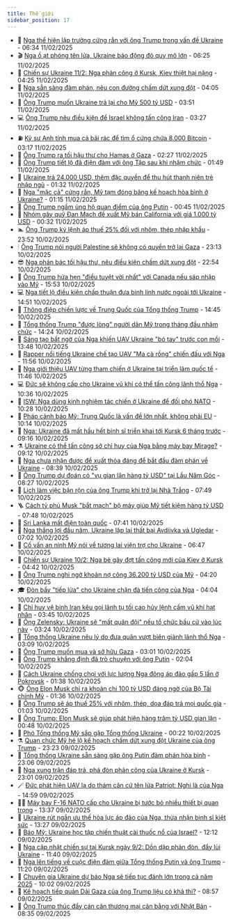 ```yaml
---
title: Thế giới
sidebar_position: 17
---
```


<!-- dantri-the-gioi:START -->
- 🌋 [Nga thể hiện lập trường cứng rắn với ông Trump trong vấn đề Ukraine](https://dantri.com.vn/the-gioi/nga-the-hien-lap-truong-cung-ran-voi-ong-trump-trong-van-de-ukraine-20250211111145360.htm) - 06:34 11/02/2025
- 🎬 [Nga ồ ạt phóng tên lửa, Ukraine báo động đỏ quy mô lớn](https://dantri.com.vn/the-gioi/nga-o-at-phong-ten-lua-ukraine-bao-dong-do-quy-mo-lon-20250211120448653.htm) - 06:25 11/02/2025
- 🧰 [Chiến sự Ukraine 11/2: Nga phản công ở Kursk, Kiev thiệt hại nặng](https://dantri.com.vn/the-gioi/chien-su-ukraine-112-nga-phan-cong-o-kursk-kiev-thiet-hai-nang-20250211110716264.htm) - 04:25 11/02/2025
- 🌋 [Nga sẵn sàng đàm phán, nêu con đường chấm dứt xung đột](https://dantri.com.vn/the-gioi/nga-san-sang-dam-phan-neu-con-duong-cham-dut-xung-dot-20250211103920407.htm) - 04:05 11/02/2025
- 🗽 [Ông Trump muốn Ukraine trả lại cho Mỹ 500 tỷ USD](https://dantri.com.vn/the-gioi/ong-trump-muon-ukraine-tra-lai-cho-my-500-ty-usd-20250211102927232.htm) - 03:51 11/02/2025
- 💻 [Ông Trump nêu điều kiện để Israel không tấn công Iran](https://dantri.com.vn/the-gioi/ong-trump-neu-dieu-kien-de-israel-khong-tan-cong-iran-20250211101427380.htm) - 03:27 11/02/2025
- ⛽️ [Kỹ sư Anh tính mua cả bãi rác để tìm ổ cứng chứa 8.000 Bitcoin](https://dantri.com.vn/the-gioi/ky-su-anh-tinh-mua-ca-bai-rac-de-tim-o-cung-chua-8000-bitcoin-20250211093752966.htm) - 03:17 11/02/2025
- 🤩 [Ông Trump ra tối hậu thư cho Hamas ở Gaza](https://dantri.com.vn/the-gioi/ong-trump-ra-toi-hau-thu-cho-hamas-o-gaza-20250211092410261.htm) - 02:27 11/02/2025
- 🧐 [Ông Trump tiết lộ đã điện đàm với ông Tập sau khi nhậm chức](https://dantri.com.vn/the-gioi/ong-trump-tiet-lo-da-dien-dam-voi-ong-tap-sau-khi-nham-chuc-20250211083656770.htm) - 01:49 11/02/2025
- 🎊 [Ukraine trả 24.000 USD, thêm đặc quyền để thu hút thanh niên trẻ nhập ngũ](https://dantri.com.vn/the-gioi/ukraine-tra-24000-usd-them-dac-quyen-de-thu-hut-thanh-nien-tre-nhap-ngu-20250211081140708.htm) - 01:32 11/02/2025
- 📝 [Nga &quot;mặc cả&quot; cứng rắn, Mỹ tạm đóng băng kế hoạch hòa bình ở Ukraine?](https://dantri.com.vn/the-gioi/nga-mac-ca-cung-ran-my-tam-dong-bang-ke-hoach-hoa-binh-o-ukraine-20250211074456637.htm) - 01:15 11/02/2025
- 🤡 [Ông Trump ngầm ủng hộ quan điểm của ông Putin](https://dantri.com.vn/the-gioi/ong-trump-ngam-ung-ho-quan-diem-cua-ong-putin-20250211073743653.htm) - 00:45 11/02/2025
- 🥷 [Nhóm gây quỹ Đan Mạch đề xuất Mỹ bán California với giá 1.000 tỷ USD](https://dantri.com.vn/the-gioi/nhom-gay-quy-dan-mach-de-xuat-my-ban-california-voi-gia-1000-ty-usd-20250211072003918.htm) - 00:32 11/02/2025
- 🏊 [Ông Trump ký lệnh áp thuế 25% đối với nhôm, thép nhập khẩu](https://dantri.com.vn/the-gioi/ong-trump-ky-lenh-ap-thue-25-doi-voi-nhom-thep-nhap-khau-20250211064109921.htm) - 23:52 10/02/2025
- 🕯 [Ông Trump nói người Palestine sẽ không có quyền trở lại Gaza](https://dantri.com.vn/the-gioi/ong-trump-noi-nguoi-palestine-se-khong-co-quyen-tro-lai-gaza-20250211060504345.htm) - 23:13 10/02/2025
- 😎 [Nga phản bác tối hậu thư, nêu điều kiện chấm dứt xung đột](https://dantri.com.vn/the-gioi/nga-phan-bac-toi-hau-thu-neu-dieu-kien-cham-dut-xung-dot-20250211003024809.htm) - 22:54 10/02/2025
- 🌈 [Ông Trump hứa hẹn &quot;điều tuyệt vời nhất&quot; với Canada nếu sáp nhập vào Mỹ](https://dantri.com.vn/the-gioi/ong-trump-hua-hen-dieu-tuyet-voi-nhat-voi-canada-neu-sap-nhap-vao-my-20250210221922608.htm) - 15:53 10/02/2025
- 💻 [Nga tiết lộ điều kiện chấp thuận đưa binh lính nước ngoài tới Ukraine](https://dantri.com.vn/the-gioi/nga-tiet-lo-dieu-kien-chap-thuan-dua-binh-linh-nuoc-ngoai-toi-ukraine-20250210203724961.htm) - 14:51 10/02/2025
- 🤖 [Thông điệp chiến lược về Trung Quốc của Tổng thống Trump](https://dantri.com.vn/the-gioi/thong-diep-chien-luoc-ve-trung-quoc-cua-tong-thong-trump-20250205150921799.htm) - 14:45 10/02/2025
- 🦏 [Tổng thống Trump &quot;được lòng&quot; người dân Mỹ trong tháng đầu nhậm chức](https://dantri.com.vn/the-gioi/tong-thong-trump-duoc-long-nguoi-dan-my-trong-thang-dau-nham-chuc-20250210100453423.htm) - 14:24 10/02/2025
- 🌁 [Sáng tạo bất ngờ của Nga khiến UAV Ukraine &quot;bó tay&quot; trước con mồi](https://dantri.com.vn/the-gioi/sang-tao-bat-ngo-cua-nga-khien-uav-ukraine-bo-tay-truoc-con-moi-20250210151258257.htm) - 13:48 10/02/2025
- 🐘 [Rapper nổi tiếng Ukraine chế tạo UAV &quot;Ma cà rồng&quot; chiến đấu với Nga](https://dantri.com.vn/the-gioi/rapper-noi-tieng-ukraine-che-tao-uav-ma-ca-rong-chien-dau-voi-nga-20250210181711993.htm) - 11:56 10/02/2025
- 🥷 [Nga giới thiệu UAV từng tham chiến ở Ukraine tại triển lãm quốc tế](https://dantri.com.vn/the-gioi/nga-gioi-thieu-uav-tung-tham-chien-o-ukraine-tai-trien-lam-quoc-te-20250210183725576.htm) - 11:46 10/02/2025
- 💻 [Đức sẽ không cấp cho Ukraine vũ khí có thể tấn công lãnh thổ Nga](https://dantri.com.vn/the-gioi/duc-se-khong-cap-cho-ukraine-vu-khi-co-the-tan-cong-lanh-tho-nga-20250210104325464.htm) - 10:36 10/02/2025
- 🎡 [ISW: Nga dùng kinh nghiệm tác chiến ở Ukraine để đối phó NATO](https://dantri.com.vn/the-gioi/isw-nga-dung-kinh-nghiem-tac-chien-o-ukraine-de-doi-pho-nato-20250210171159449.htm) - 10:28 10/02/2025
- 🧰 [Pháp cảnh báo Mỹ: Trung Quốc là vấn đề lớn nhất, không phải EU](https://dantri.com.vn/the-gioi/phap-canh-bao-my-trung-quoc-la-van-de-lon-nhat-khong-phai-eu-20250210163818417.htm) - 10:14 10/02/2025
- 🥸 [Nga: Ukraine đã mất hầu hết binh sĩ triển khai tới Kursk 6 tháng trước](https://dantri.com.vn/the-gioi/nga-ukraine-da-mat-hau-het-binh-si-trien-khai-toi-kursk-6-thang-truoc-20250210151805746.htm) - 09:16 10/02/2025
- ⚗️ [Ukraine có thể tấn công sở chỉ huy của Nga bằng máy bay Mirage?](https://dantri.com.vn/the-gioi/ukraine-co-the-tan-cong-so-chi-huy-cua-nga-bang-may-bay-mirage-20250210143957873.htm) - 09:12 10/02/2025
- 🌮 [Nga chưa nhận được đề xuất thỏa đáng để bắt đầu đàm phán về Ukraine](https://dantri.com.vn/the-gioi/nga-chua-nhan-duoc-de-xuat-thoa-dang-de-bat-dau-dam-phan-ve-ukraine-20250210152055123.htm) - 08:39 10/02/2025
- 🎃 [Ông Trump dự đoán có &quot;vụ gian lận hàng tỷ USD&quot; tại Lầu Năm Góc](https://dantri.com.vn/the-gioi/ong-trump-du-doan-co-vu-gian-lan-hang-ty-usd-tai-lau-nam-goc-20250210152542517.htm) - 08:27 10/02/2025
- 💫 [Lịch làm việc bận rộn của ông Trump khi trở lại Nhà Trắng](https://dantri.com.vn/the-gioi/lich-lam-viec-ban-ron-cua-ong-trump-khi-tro-lai-nha-trang-20250210141154646.htm) - 07:49 10/02/2025
- 🪜 [Cách tỷ phú Musk &quot;bắt mạch&quot; bộ máy giúp Mỹ tiết kiệm hàng tỷ USD](https://dantri.com.vn/the-gioi/cach-ty-phu-musk-bat-mach-bo-may-giup-my-tiet-kiem-hang-ty-usd-20250210143004322.htm) - 07:48 10/02/2025
- 🌋 [Sri Lanka mất điện toàn quốc](https://dantri.com.vn/the-gioi/sri-lanka-mat-dien-toan-quoc-20250210143244332.htm) - 07:41 10/02/2025
- 🦏 [Nga thắng lợi đầu năm, Ukraine lặp lại thất bại Avdiivka và Ugledar](https://dantri.com.vn/the-gioi/nga-thang-loi-dau-nam-ukraine-lap-lai-that-bai-avdiivka-va-ugledar-20250207150533738.htm) - 07:02 10/02/2025
- 👀 [Cố vấn an ninh Mỹ nói về tương lai viện trợ cho Ukraine](https://dantri.com.vn/the-gioi/co-van-an-ninh-my-noi-ve-tuong-lai-vien-tro-cho-ukraine-20250210130456445.htm) - 06:47 10/02/2025
- 🧰 [Chiến sự Ukraine 10/2: Nga bẻ gãy đợt tấn công mới của Kiev ở Kursk](https://dantri.com.vn/the-gioi/chien-su-ukraine-102-nga-be-gay-dot-tan-cong-moi-cua-kiev-o-kursk-20250210103356158.htm) - 04:42 10/02/2025
- 🚀 [Ông Trump nghi ngờ khoản nợ công 36.200 tỷ USD của Mỹ](https://dantri.com.vn/the-gioi/ong-trump-nghi-ngo-khoan-no-cong-36200-ty-usd-cua-my-20250210110700170.htm) - 04:20 10/02/2025
- 🎓 [Đòn bẩy &quot;tiếp lửa&quot; cho Ukraine chặn đà tiến công của Nga](https://dantri.com.vn/the-gioi/don-bay-tiep-lua-cho-ukraine-chan-da-tien-cong-cua-nga-20250207205439741.htm) - 04:04 10/02/2025
- 🥸 [Chỉ huy vệ binh Iran kêu gọi lãnh tụ tối cao hủy lệnh cấm vũ khí hạt nhân](https://dantri.com.vn/the-gioi/chi-huy-ve-binh-iran-keu-goi-lanh-tu-toi-cao-huy-lenh-cam-vu-khi-hat-nhan-20250210103608685.htm) - 03:45 10/02/2025
- 🦅 [Ông Zelensky: Ukraine sẽ &quot;mất quân đội&quot; nếu tổ chức bầu cử vào lúc này](https://dantri.com.vn/the-gioi/ong-zelensky-ukraine-se-mat-quan-doi-neu-to-chuc-bau-cu-vao-luc-nay-20250210101928838.htm) - 03:24 10/02/2025
- 🤭 [Tổng thống Ukraine nêu lý do đưa quân vượt biên giành lãnh thổ Nga](https://dantri.com.vn/the-gioi/tong-thong-ukraine-neu-ly-do-dua-quan-vuot-bien-gianh-lanh-tho-nga-20250210080714025.htm) - 03:09 10/02/2025
- 🤖 [Ông Trump muốn mua và sở hữu Gaza](https://dantri.com.vn/the-gioi/ong-trump-muon-mua-va-so-huu-gaza-20250210092119217.htm) - 03:01 10/02/2025
- 🐲 [Ông Trump khẳng định đã trò chuyện với ông Putin](https://dantri.com.vn/the-gioi/ong-trump-khang-dinh-da-tro-chuyen-voi-ong-putin-20250210082801302.htm) - 02:04 10/02/2025
- 🫣 [Cách Ukraine chống chọi với lực lượng Nga đông áp đảo gấp 5 lần ở Pokrovsk](https://dantri.com.vn/the-gioi/cach-ukraine-chong-choi-voi-luc-luong-nga-dong-ap-dao-gap-5-lan-o-pokrovsk-20250210081620264.htm) - 01:38 10/02/2025
- 🐵 [Ông Elon Musk chỉ ra khoản chi 100 tỷ USD đáng ngờ của Bộ Tài chính Mỹ](https://dantri.com.vn/the-gioi/ong-elon-musk-chi-ra-khoan-chi-100-ty-usd-dang-ngo-cua-bo-tai-chinh-my-20250210075450527.htm) - 01:36 10/02/2025
- 🫶 [Ông Trump sẽ áp thuế 25% với nhôm, thép, dọa đáp trả mọi quốc gia](https://dantri.com.vn/the-gioi/ong-trump-se-ap-thue-25-voi-nhom-thep-doa-dap-tra-moi-quoc-gia-20250210075946411.htm) - 01:03 10/02/2025
- 💃 [Ông Trump: Elon Musk sẽ giúp phát hiện hàng trăm tỷ USD gian lận](https://dantri.com.vn/the-gioi/ong-trump-elon-musk-se-giup-phat-hien-hang-tram-ty-usd-gian-lan-20250210073143305.htm) - 00:48 10/02/2025
- 💫 [Phó Tổng thống Mỹ sắp gặp Tổng thống Ukraine](https://dantri.com.vn/the-gioi/pho-tong-thong-my-sap-gap-tong-thong-ukraine-20250210071546550.htm) - 00:22 10/02/2025
- ⚗️ [Quan chức Mỹ hé lộ kế hoạch chấm dứt xung đột Ukraine của ông Trump](https://dantri.com.vn/the-gioi/quan-chuc-my-he-lo-ke-hoach-cham-dut-xung-dot-ukraine-cua-ong-trump-20250210061934184.htm) - 23:23 09/02/2025
- 🥷 [Tổng thống Ukraine sẵn sàng gặp ông Putin đàm phán hòa bình](https://dantri.com.vn/the-gioi/tong-thong-ukraine-san-sang-gap-ong-putin-dam-phan-hoa-binh-20250210005131789.htm) - 23:06 09/02/2025
- 🥸 [Nga xung trận đáp trả, phá đòn phản công của Ukraine ở Kursk](https://dantri.com.vn/the-gioi/nga-xung-tran-dap-tra-pha-don-phan-cong-cua-ukraine-o-kursk-20250210012827031.htm) - 23:01 09/02/2025
- 🪄 [Đức phát hiện UAV lạ do thám căn cứ tên lửa Patriot: Nghi là của Nga](https://dantri.com.vn/the-gioi/duc-phat-hien-uav-la-do-tham-can-cu-ten-lua-patriot-nghi-la-cua-nga-20250209215330454.htm) - 14:59 09/02/2025
- 🧑‍💻 [Máy bay F-16 NATO cấp cho Ukraine bị tước bỏ nhiều thiết bị quan trọng](https://dantri.com.vn/the-gioi/may-bay-f-16-nato-cap-cho-ukraine-bi-tuoc-bo-nhieu-thiet-bi-quan-trong-20250209190314724.htm) - 13:37 09/02/2025
- 🤭 [Ukraine rút ngắn ưu thế hỏa lực áp đảo của Nga, thừa nhận binh sĩ kiệt sức](https://dantri.com.vn/the-gioi/ukraine-rut-ngan-uu-the-hoa-luc-ap-dao-cua-nga-thua-nhan-binh-si-kiet-suc-20250209201127013.htm) - 13:27 09/02/2025
- 🗽 [Báo Mỹ: Ukraine học tập chiến thuật cài thuốc nổ của Israel?](https://dantri.com.vn/the-gioi/bao-my-ukraine-hoc-tap-chien-thuat-cai-thuoc-no-cua-israel-20250209184655520.htm) - 12:12 09/02/2025
- 🤖 [Nga cập nhật chiến sự tại Kursk ngày 9/2: Dồn dập phản đòn, đẩy lùi Ukraine](https://dantri.com.vn/the-gioi/nga-cap-nhat-chien-su-tai-kursk-ngay-92-don-dap-phan-don-day-lui-ukraine-20250209183951439.htm) - 11:40 09/02/2025
- 🌈 [Nga lên tiếng về cuộc điện đàm giữa Tổng thống Putin và ông Trump](https://dantri.com.vn/the-gioi/nga-len-tieng-ve-cuoc-dien-dam-giua-tong-thong-putin-va-ong-trump-20250209181244752.htm) - 11:20 09/02/2025
- 🤩 [Chuyên gia Ukraine dự báo Nga sẽ tiếp tục đánh lớn trong cả năm 2025](https://dantri.com.vn/the-gioi/chuyen-gia-ukraine-du-bao-nga-se-tiep-tuc-danh-lon-trong-ca-nam-2025-20250209164757127.htm) - 10:02 09/02/2025
- 🤗 [Kế hoạch tiếp quản Dải Gaza của ông Trump liệu có khả thi?](https://dantri.com.vn/the-gioi/ke-hoach-tiep-quan-dai-gaza-cua-ong-trump-lieu-co-kha-thi-20250209154550796.htm) - 08:57 09/02/2025
- 🙉 [Ông Trump thúc đẩy cán cân thương mại cân bằng với Nhật Bản](https://dantri.com.vn/the-gioi/ong-trump-thuc-day-can-can-thuong-mai-can-bang-voi-nhat-ban-20250209153450937.htm) - 08:35 09/02/2025<!-- dantri-the-gioi:END -->
